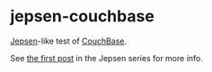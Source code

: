 jepsen-couchbase
================

[Jepsen](http://aphyr.com/tags/Jepsen)-like test of [CouchBase](www.couchbase.com). 

See [the first post](http://aphyr.com/tags/Jepsen) in the Jepsen series for more info.